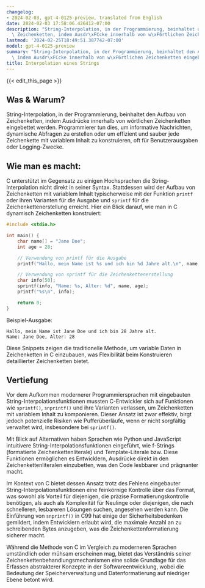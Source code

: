 ```yaml
---
changelog:
- 2024-02-03, gpt-4-0125-preview, translated from English
date: 2024-02-03 17:58:06.426412-07:00
description: "String-Interpolation, in der Programmierung, beinhaltet den Aufbau von\
  \ Zeichenketten, indem Ausdr\xFCcke innerhalb von w\xF6rtlichen Zeichenketten eingebettet\u2026"
lastmod: '2024-02-25T18:49:51.387742-07:00'
model: gpt-4-0125-preview
summary: "String-Interpolation, in der Programmierung, beinhaltet den Aufbau von Zeichenketten,\
  \ indem Ausdr\xFCcke innerhalb von w\xF6rtlichen Zeichenketten eingebettet\u2026"
title: Interpolation eines Strings
---
```


{{< edit_this_page >}}

## Was & Warum?

String-Interpolation, in der Programmierung, beinhaltet den Aufbau von Zeichenketten, indem Ausdrücke innerhalb von wörtlichen Zeichenketten eingebettet werden. Programmierer tun dies, um informative Nachrichten, dynamische Abfragen zu erstellen oder um effizient und sauber jede Zeichenkette mit variablem Inhalt zu konstruieren, oft für Benutzerausgaben oder Logging-Zwecke.

## Wie man es macht:

C unterstützt im Gegensatz zu einigen Hochsprachen die String-Interpolation nicht direkt in seiner Syntax. Stattdessen wird der Aufbau von Zeichenketten mit variablem Inhalt typischerweise mit der Funktion `printf` oder ihren Varianten für die Ausgabe und `sprintf` für die Zeichenkettenerstellung erreicht. Hier ein Blick darauf, wie man in C dynamisch Zeichenketten konstruiert:

```c
#include <stdio.h>

int main() {
    char name[] = "Jane Doe";
    int age = 28;

    // Verwendung von printf für die Ausgabe
    printf("Hallo, mein Name ist %s und ich bin %d Jahre alt.\n", name, age);

    // Verwendung von sprintf für die Zeichenkettenerstellung
    char info[50];
    sprintf(info, "Name: %s, Alter: %d", name, age);
    printf("%s\n", info);

    return 0;
}
```
Beispiel-Ausgabe:
```
Hallo, mein Name ist Jane Doe und ich bin 28 Jahre alt.
Name: Jane Doe, Alter: 28
```
Diese Snippets zeigen die traditionelle Methode, um variable Daten in Zeichenketten in C einzubauen, was Flexibilität beim Konstruieren detaillierter Zeichenketten bietet.

## Vertiefung

Vor dem Aufkommen modernerer Programmiersprachen mit eingebauten String-Interpolationsfunktionen mussten C-Entwickler sich auf Funktionen wie `sprintf()`, `snprintf()` und ihre Varianten verlassen, um Zeichenketten mit variablem Inhalt zu komponieren. Dieser Ansatz ist zwar effektiv, birgt jedoch potenzielle Risiken wie Pufferüberläufe, wenn er nicht sorgfältig verwaltet wird, insbesondere bei `sprintf()`.

Mit Blick auf Alternativen haben Sprachen wie Python und JavaScript intuitivere String-Interpolationsfunktionen eingeführt, wie f-Strings (formatierte Zeichenkettenliterale) und Template-Literale bzw. Diese Funktionen ermöglichen es Entwicklern, Ausdrücke direkt in den Zeichenkettenliteralen einzubetten, was den Code lesbbarer und prägnanter macht.

Im Kontext von C bietet dessen Ansatz trotz des Fehlens eingebauter String-Interpolationsfunktionen eine feinkörnige Kontrolle über das Format, was sowohl als Vorteil für diejenigen, die präzise Formatierungskontrolle benötigen, als auch als Komplexität für Neulinge oder diejenigen, die nach schnelleren, lesbareren Lösungen suchen, angesehen werden kann. Die Einführung von `snprintf()` in C99 hat einige der Sicherheitsbedenken gemildert, indem Entwicklern erlaubt wird, die maximale Anzahl an zu schreibenden Bytes anzugeben, was die Zeichenkettenformatierung sicherer macht.

Während die Methode von C im Vergleich zu moderneren Sprachen umständlich oder mühsam erscheinen mag, bietet das Verständnis seiner Zeichenkettenbehandlungsmechanismen eine solide Grundlage für das Erfassen abstrakterer Konzepte in der Softwareentwicklung, wobei die Bedeutung der Speicherverwaltung und Datenformatierung auf niedriger Ebene betont wird.
